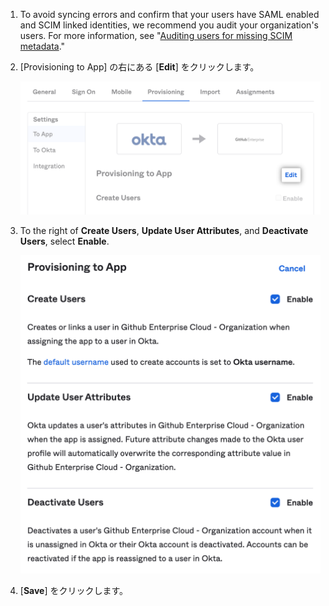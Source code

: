 1. To avoid syncing errors and confirm that your users have SAML enabled and SCIM linked identities, we recommend you audit your organization's users. For more information, see "[Auditing users for missing SCIM metadata](/organizations/managing-saml-single-sign-on-for-your-organization/troubleshooting-identity-and-access-management#auditing-users-for-missing-scim-metadata)."
1. [Provisioning to App] の右にある [**Edit**] をクリックします。

    ![Screenshot of "Edit" button for Okta application's provisioning options](/assets/images/help/saml/okta-provisioning-to-app-edit-button.png)
1. To the right of **Create Users**, **Update User Attributes**, and **Deactivate Users**, select **Enable**.

    ![Screenshot of "Enable" checkboxes for "Create Users", "Update User Attributes", and "Deactivate Users" options](/assets/images/help/saml/okta-provisioning-enable-options.png)
1. [**Save**] をクリックします。
